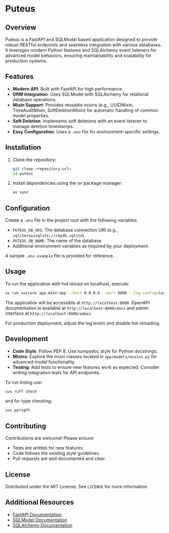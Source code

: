 # Puteus

## Overview
Puteus is a FastAPI and SQLModel based application designed to provide robust RESTful endpoints and seamless integration with various databases. It leverages modern Python features and SQLAlchemy event listeners for advanced model behaviors, ensuring maintainability and scalability for production systems.

## Features
- **Modern API**: Built with FastAPI for high performance.
- **ORM Integration**: Uses SQLModel with SQLAlchemy for relational database operations.
- **Mixin Support**: Provides reusable mixins (e.g., UUIDMixin, TimeAuditMixin, SoftDeletionMixin) for automatic handling of common model properties.
- **Soft Deletion**: Implements soft deletions with an event listener to manage deletion timestamps.
- **Easy Configuration**: Uses a `.env` file for environment-specific settings.

## Installation
1. Clone the repository:
   ```bash
   git clone <repository-url>
   cd puteus
   ```

2. Install dependencies using the uv package manager:
   ```bash
   uv sync
   ```

## Configuration
Create a `.env` file in the project root with the following variables:
- `PUTEUS_DB_URI`: The database connection URI (e.g., `sqlite+aiosqlite:///mydb.sqlite`).
- `PUTEUS_DB_NAME`: The name of the database.
- Additional environment variables as required by your deployment.

A sample `.env.example` file is provided for reference.

## Usage
To run the application with hot reload on localhost, execute:
```bash
uv run uvicorn app.main:app --host 0.0.0.0 --port 8000 --log-config=log_config.yml --reload
```

The application will be accessible at `http://localhost:8000`.
OpenAPI documentation is available at `http://localhost:8000/docs` and admin interface at `http://localhost:8000/admin`.

For production deployment, adjust the log levels and disable hot reloading.

## Development
- **Code Style**: Follow PEP 8. Use numpydoc style for Python docstrings.
- **Mixins**: Explore the mixin classes located in `app/models/mixins.py` for advanced model functionality.
- **Testing**: Add tests to ensure new features work as expected. Consider writing integration tests for API endpoints.

To run linting use:
```bash
uvx ruff check
```
and for type checking:
```bash
uvx pyright
```

## Contributing
Contributions are welcome! Please ensure:
- Tests are written for new features.
- Code follows the existing style guidelines.
- Pull requests are well documented and clear.

## License
Distributed under the MIT License. See `LICENSE` for more information.

## Additional Resources
- [FastAPI Documentation](https://fastapi.tiangolo.com/)
- [SQLModel Documentation](https://sqlmodel.tiangolo.com/)
- [SQLAlchemy Documentation](https://docs.sqlalchemy.org/)


